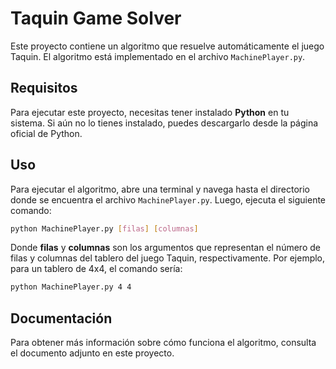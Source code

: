 # Taquin Game Solver

Este proyecto contiene un algoritmo que resuelve automáticamente el juego Taquin. El algoritmo está implementado en el archivo `MachinePlayer.py`.

## Requisitos

Para ejecutar este proyecto, necesitas tener instalado **Python** en tu sistema. Si aún no lo tienes instalado, puedes descargarlo desde la página oficial de Python.

## Uso

Para ejecutar el algoritmo, abre una terminal y navega hasta el directorio donde se encuentra el archivo `MachinePlayer.py`. Luego, ejecuta el siguiente comando:

```bash
python MachinePlayer.py [filas] [columnas]
```
Donde **filas** y **columnas** son los argumentos que representan el número de filas y columnas del tablero del juego Taquin, respectivamente. Por ejemplo, para un tablero de 4x4, el comando sería:

```bash
python MachinePlayer.py 4 4
```

## Documentación

Para obtener más información sobre cómo funciona el algoritmo, consulta el documento adjunto en este proyecto.

